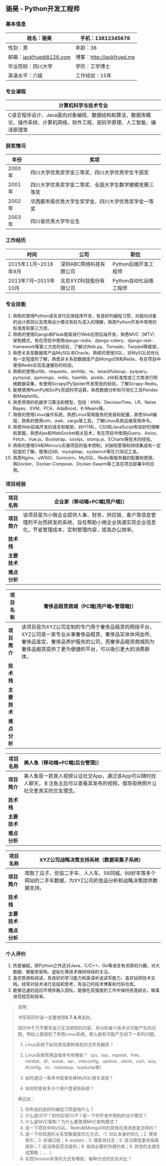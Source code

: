 ## 骆昊 - Python开发工程师

### 基本信息
| 姓名：骆昊              | 手机：13812345678         |
| ----------------------- | ------------------------- |
| 性别：男                | 年龄：38                  |
| 邮箱：jackfrued@126.com | 博客：http://jackfrued.me |
| 毕业院校：四川大学      | 学历：工学博士            |
| 英语水平：六级          | 工作经验：15年            |

### 专业课程

| 计算机科学与技术专业                                         |
| ------------------------------------------------------------ |
| C语言程序设计、Java面向对象编程、数据结构和算法、数据库概论、操作系统、计算机网络、软件工程、密码学原理、人工智能、编译原理等 |

### 获奖情况

| 年份   | 奖项                                                   |
| ------ | ------------------------------------------------------ |
| 2000年 | 四川大学优秀奖学金三等奖、四川大学优秀学生干部奖       |
| 2001年 | 四川大学优秀奖学金二等奖、全国大学生数学建模竞赛三等奖 |
| 2002年 | 华西都市报优秀大学生奖学金、四川大学优秀奖学金一等奖   |
| 2003年 | 四川省优秀大学毕业生                                   |

### 工作经历
| 时间                 | 公司                    | 职位                   |
| -------------------- | ----------------------- | ---------------------- |
| 2015年11月~2018年9月 | 深圳ABC网络科技有限公司 | Python后端开发工程师   |
| 2013年7月~2015年10月 | 北京XYZ科技股份有限公司 | Python自动化运维工程师 |


### 专业技能

1. 熟练的使用Python语言进行应用程序开发，有良好的编程习惯，对面向对象的设计原则以及常用设计模式有较为深入的理解，熟悉Python开发中常用的标准库和第三方库。
2. 熟练的使用Django和Flask框架进行Web应用后端开发，熟悉MVC（MTV）架构模式，有在项目中使用django-redis、django-celery、django-rest-framework等第三方库的经验，了解过Web.py、Tornado、Twisted等框架。
3. 熟悉关系型数据库产品MySQL和Oracle，熟练的使用SQL，对MySQL的优化有一定程度的了解，熟悉非关系型数据库产品MongoDB和Redis，有在项目中使用Redis实现高速缓存的经验。
4. 熟练的使用urllib、requests、aiohttp、re、beautifulsoup、pyquery、pymysql、pymongo、redis、hashlib、pickle、zlib标准库或三方库进行网络数据采集，有使用Scrapy/PySpider开发爬虫的经验，了解Scrapy-Redis。
5. 能够使用NumPy和SciPy完成科学运算，熟悉数据分析和可视化工具Pandas和Matplotlib。
6. 熟悉常用的机器学习算法和模型，包括：KNN、DecisionTree、LR、Naive Bayes、SVM、PCA、AdaBoost、K-Means等。
7. 熟练的使用Linux操作系统，熟悉Linux常用服务的安装和配置，熟悉Shell编程，熟练的使用vim、awk、xargs等工具，了解Linux系统运维常用命令。
8. 熟悉Web前端开发的语言和框架，对HTML、CSS和JavaScript有较好的理解和掌握，熟悉Ajax和WebSocket相关技术，有在项目中使用jQuery、Axios、Fetch、Vue.js、Bootstrap、sockjs、stomp.js、ECharts等技术的经验。
9. 熟练的使用Git和Mercury实施项目的版本控制，对缺陷管理和持续集成有一定程度的了解，使用过AB、mysqlslap、sysbench等压力测试工具。
10. 熟悉Nginx、uWSGI、Gunicorn、MySQL、Redis等服务器的配置和使用，熟Docker、Docker-Compose、Docker-Swarm等工具在项目部署中的应用。


### 项目经验

| 项目名称     | 企业家（移动端+PC端[用户端]）                                |
| ------------ | ------------------------------------------------------------ |
| **项目简介** | 该项目是为小微企业提供人事、财务、供应链、客户等信息管理的平台而研发的系统，旨在帮助小微企业快速实现企业信息化，节省管理成本，定制管理内容，提高办公效率。 |
| **技术栈**   |                                                              |
| **主要技术** |                                                              |
| **难点分析** |                                                              |

| 项目名称     | 奢侈品租赁商城（PC端[用户端+管理端]）                        |
| ------------ | ------------------------------------------------------------ |
| **项目简介** | 该项目是为XYZ公司定制的专门用于奢侈品租赁的网络平台，XYZ公司是一家专业从事奢侈品租赁、奢侈品实体休闲会所、奢侈品鉴定、奢侈品养护服务的公司，而奢侈品租赁商城则为奢侈品租赁提供了更为便捷的平台，可以吸引更大的消费群体。 |
| **技术栈**   |                                                              |
| **主要技术** |                                                              |
| **难点分析** |                                                              |

| 项目名称     | 美人鱼（移动端+PC端[后台管理]） |
| ------------ | :----------------------------------------------------------- |
| **项目简介** | 美人鱼是一款真人视频认证社交App，通过该App可以随时找人聊天，关注鱼主后可以查看其发布的视频，倡导拒绝照片让社交更真实的交友理念。 |
| **技术栈**   |               |
| **主要技术** |               |
| **难点分析** |               |

| 项目名称     | XYZ公司战略决策支持系统（数据采集子系统） |
| ------------ | ------------------------------------------------------------ |
| **项目简介** | 爬取了瓜子、优信二手车、人人车、58同城、99好车等多个网站的二手车数据，为XYZ公司的竞品分析和战略决策提供数据支持。 |
| **技术栈**   |                                           |
| **主要技术** |                                           |
| **难点分析** |                                           |

### 个人评价

1. 热爱编程，除Python之外还对Java、C/C++、Go等语言有浓厚的兴趣，对大数据、微服务架构、虚拟化等技术保持持续的关注。
2. 喜欢旅游和阅读，有良好的学习能力和英语听说读写能力，喜欢钻研技术文档，经常对技术进行总结和思考，有自己的技术博客和代码仓库。
3. 能够迅速的适应环境并融入团队，能够在高强度的工作中保持劳逸结合，做事讲究规范和效率。

> 说明：
>
> 书写简历时请一定要使用**S.T.A.R**法则。
>
> 简历中千万不要写自己无法把控的内容，并分析每个技术点可能产生的问题，例如上面提到了熟悉Linux系统，那么就有可能产生如下一系列问题。
>
> 1. Linux系统下如何查找某种类型的文件并删除？
>
> 2. Linux系统常用运维命令有哪些？（ps、top、mpstat、free、netstat、df、iostat、sar、chkconfig、uptime、ulimit、curl、scp、ifconfig、nc、nslookup、tcpdump等）
>
> 3. 如何通过一条命令结束杀掉MySQL相关进程？
>
> 4. 如何检查有多少个用户登录到系统？
>
>
> 再比如：
>
> 1. 你所说的良好的编程习惯是指什么？
> 2. 什么是OCP？如何实现OCP？说一下你开发中用到的设计模式？
> 3. 什么是MVC架构？为什么要使用MVC架构模式？
> 4. 说一下项目中MySQL、Redis和MongoDB的具体应用场景是怎样的？
> 5. 说一下你知道的关系型数据库优化方式。（1. SQL本身的优化；2. 使用索引；3. 存储过程；4. explain；5. 慢查询日志；6. 适当降低事务隔离级别；7. 适当降低范式级别；8. 放弃必要的外键约束；9. 其他的主键生成策略；……）
> 6. 实现Session共享的方式有哪些，每种方式的优劣对比？
